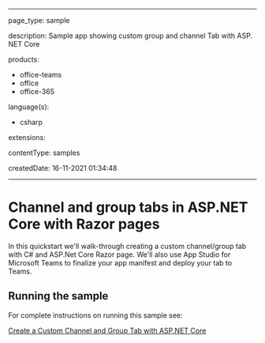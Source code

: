 
---

page_type: sample

description: Sample app showing custom group and channel Tab with ASP. NET Core

products:
- office-teams
- office
- office-365

language(s):
- csharp

extensions:

contentType: samples

createdDate: 16-11-2021 01:34:48

---
# Channel and group tabs in ASP.NET Core with Razor pages

In this quickstart we'll walk-through creating a custom channel/group tab with C# and ASP.Net Core Razor page. We'll also use App Studio for Microsoft Teams to finalize your app manifest and deploy your tab to Teams.

## Running the sample

For complete instructions on running this sample see:

[Create a Custom Channel and Group Tab with ASP.NET Core](https://docs.microsoft.com/microsoftteams/platform/tabs/quickstarts/create-channel-group-tab-dotnet-core)
